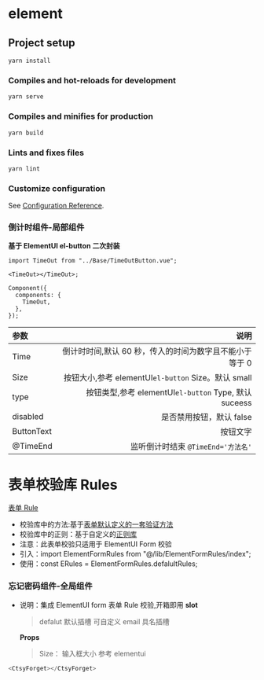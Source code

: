 # element

## Project setup

```
yarn install
```

### Compiles and hot-reloads for development

```
yarn serve
```

### Compiles and minifies for production

```
yarn build
```

### Lints and fixes files

```
yarn lint
```

### Customize configuration

See [Configuration Reference](https://cli.vuejs.org/config/).

### 倒计时组件-局部组件

**基于 ElementUI el-button 二次封装**

```
import TimeOut from "../Base/TimeOutButton.vue";

<TimeOut></TimeOut>;

Component({
  components: {
    TimeOut,
  },
});
```

| 参数       |                                                    说明 |
| :--------- | ------------------------------------------------------: |
| Time       | 倒计时时间,默认 60 秒，传入的时间为数字且不能小于等于 0 |
| Size       |     按钮大小,参考 elementUI`el-button` Size。默认 small |
| type       |   按钮类型,参考 elementUI`el-button` Type, 默认 suceess |
| disabled   |                                是否禁用按钮，默认 false |
| ButtonText |                                                按钮文字 |
| @TimeEnd   |                      监听倒计时结束 `@TimeEnd='方法名'` |

# 表单校验库 Rules

[表单 Rule](https://github.com/Hello-GitHubs/element/blob/master/src/lib/ElementFormRules/index.ts)

- 校验库中的方法:基于[表单默认定义的一套验证方法](https://github.com/Hello-GitHubs/element/blob/master/src/lib/Reg/regFun.ts)
- 校验库中的正则：基于自定义的[正则库](https://github.com/Hello-GitHubs/castle-vuex/blob/master/src/RegExp/index.ts)
- 注意：此表单校验只适用于 ElementUI Form 校验
- 引入：import ElementFormRules from "@/lib/ElementFormRules/index";
- 使用：const ERules = ElementFormRules.defalultRules;

### 忘记密码组件-全局组件

- 说明：集成 ElementUI form 表单 Rule 校验,开箱即用
  **slot**

  > defalut 默认插槽 可自定义
  > email 具名插槽

  **Props**

  > Size： 输入框大小 参考 elementui

```js
<CtsyForget></CtsyForget>
```
